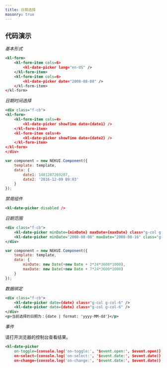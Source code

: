 ```yaml
---
title: 日期选择
masonry: true
---
```


## 代码演示

<div id="grid-itemOuter"></div>

<!-- demo_start -->
*基本形式*
<div class="m-example"></div>

```xml
<kl-form>
    <kl-form-item cols=6>
        <kl-date-picker lang="en-US" />
    </kl-form-item>
    <kl-form-item cols=6>
        <kl-date-picker date="2008-08-08" />
    </kl-form-item>
</kl-form>
```
<!-- demo_end -->

<!-- demo_start -->
*日期时间选择*
<div class="m-example"></div>

```xml
<div class="f-cb">
<kl-form>
    <kl-form-item cols=4>
        <kl-date-picker showTime date={date1} />
    </kl-form-item>
    <kl-form-item cols=4>
        <kl-date-picker showTime date={date2} />
    </kl-form-item>
</kl-form>
</div>
```

```javascript
var component = new NEKUI.Component({
    template: template,
    data: {
        date1: 1481287269287,
        date2: '2016-12-09 09:03'
    }
});
```
<!-- demo_end -->

<!-- demo_start -->
*禁用组件*
<div class="m-example"></div>

```xml
<kl-date-picker disabled />
```
<!-- demo_end -->

<!-- demo_start -->
*日期范围*
<div class="m-example"></div>

```xml
<div class="f-cb">
    <kl-date-picker minDate={minDate} maxDate={maxDate} class="g-col g-col-6" />
    <kl-date-picker minDate="2008-08-08" maxDate="2008-08-16" class="g-col g-col-6" />
</div>
```

```javascript
var component = new NEKUI.Component({
    template: template,
    data: {
        minDate: new Date(+new Date + 2*24*3600*1000),
        maxDate: new Date(+new Date + 7*24*3600*1000)
    }
});
```
<!-- demo_end -->

<!-- demo_start -->
*数据绑定*
<div class="m-example"></div>

```xml
<div class="f-cb">
    <kl-date-picker date={date} class="g-col g-col-6" />
    <kl-date-picker date={date} class="g-col g-col-6" />
</div>
<p>当前选择的日期为：{date | format: 'yyyy-MM-dd'}</p>
```
<!-- demo_end -->

<!-- demo_start -->
*事件*

请打开浏览器的控制台查看结果。

<div class="m-example"></div>

```xml
<kl-date-picker
    on-toggle={console.log('on-toggle:', '$event.open:', $event.open)}
    on-select={console.log('on-select:', '$event.date:', $event.date)}
    on-change={console.log('on-change:', '$event.date:', $event.date)} />
```
<!-- demo_end -->
